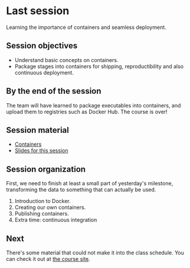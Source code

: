 # Last session

Learning the importance of containers and seamless deployment.

## Session objectives

- Understand basic concepts on containers.
- Package stages into containers for shipping, reproductibility and
  also continuous deployment.

## By the end of the session

The team will have learned to package executables into containers, and
upload them to registries such as Docker Hub. The
course is over!

## Session material

- [Containers](https://jj.github.io/nova-mlops/05.Containers)
- [Slides for this
  session](https://jj.github.io/nova-mlops/preso/05.html)


## Session organization

First, we need to finish at least a small part of yesterday's
milestone, transforming the data to something that can actually be used.

1. Introduction to Docker.
2. Creating our own containers.
3. Publishing containers.
4. Extra time: continuous integration

## Next

There's some material that could not make it into the class
schedule. You can check it out at [the course
site](https://jj.github.io/nova-mlops).
